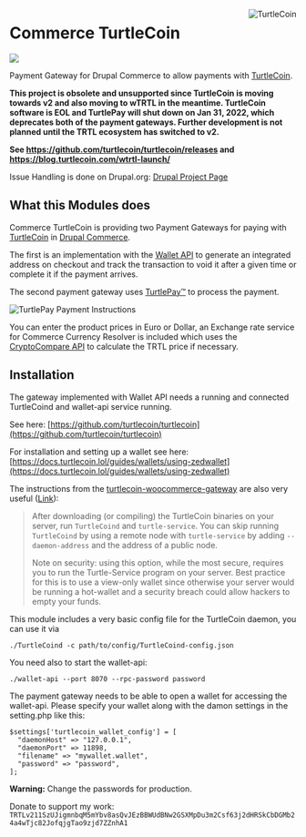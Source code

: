 [<img align="right" alt="TurtleCoin" src="https://raw.githubusercontent.com/turtlecoin/brand/master/logo/web/stacked/turtlecoin_stacked_color%402x.png">](https://turtlecoin.lol)

# Commerce TurtleCoin
[<img src="https://badge.turtlepay.io/">](https://turtlepay.io)

Payment Gateway for Drupal Commerce to allow payments with
[TurtleCoin](https://turtlecoin.lol).

**This project is obsolete and unsupported since TurtleCoin is moving towards
v2 and also moving to wTRTL in the meantime. TurtleCoin software is EOL and
TurtlePay will shut down on Jan 31, 2022, which deprecates both of the payment
gateways. Further development is not planned until the TRTL ecosystem has
switched to v2.**

**See https://github.com/turtlecoin/turtlecoin/releases
and https://blog.turtlecoin.com/wtrtl-launch/**

Issue Handling is done on Drupal.org:
[Drupal Project Page](https://www.drupal.org/sandbox/daveiano/3029539)

## What this Modules does

Commerce TurtleCoin is providing two Payment Gateways for paying with
[TurtleCoin](https://turtlecoin.lol) in
[Drupal Commerce](https://www.drupal.org/project/commerce).

The first is an implementation with the
[Wallet API](https://turtlecoin.github.io/wallet-api-docs/)
to generate an integrated address on checkout and track the transaction
to void it after a given time or complete it if the payment arrives.

The second payment gateway uses [TurtlePay™](https://turtlepay.io/)
to process the payment.

<img align="center" alt="TurtlePay Payment Instructions" src="https://www.drupal.org/files/project-images/turtlepay-themed-payment-instructions.png">

You can enter the product prices in Euro or Dollar, an Exchange rate service for Commerce Currency Resolver is included which uses the <a href="https://min-api.cryptocompare.com/">CryptoCompare API</a> to calculate the TRTL price if necessary.

## Installation

The gateway implemented with Wallet API needs a running and connected
TurtleCoind and wallet-api service running.

See here:
[https://github.com/turtlecoin/turtlecoin](https://github.com/turtlecoin/turtlecoin)

For installation and setting up a wallet see here:
[https://docs.turtlecoin.lol/guides/wallets/using-zedwallet](https://docs.turtlecoin.lol/guides/wallets/using-zedwallet)

The instructions from the
<a href="https://github.com/turtlecoin/turtlecoin-woocommerce-gateway#set-up-turtlecoin-daemon-and-turtle-service">
turtlecoin-woocommerce-gateway</a> are also very useful
([Link](https://github.com/turtlecoin/turtlecoin-woocommerce-gateway#set-up-turtlecoin-daemon-and-turtle-service)):

<blockquote>After downloading (or compiling) the TurtleCoin binaries on your
server, run <code>TurtleCoind</code> and <code>turtle-service</code>.
You can skip running <code>TurtleCoind</code> by using a remote node
with <code>turtle-service</code> by adding <code>--daemon-address</code>
and the address of a public node.

Note on security: using this option, while the most secure, requires you to run
the Turtle-Service program on your server. Best practice for this is to use a
view-only wallet since otherwise your server would be running a hot-wallet and
a security breach could allow hackers to empty your funds.
</blockquote>

This module includes a very basic config file for the TurtleCoin daemon,
you can use it via

`./TurtleCoind -c path/to/config/TurtleCoind-config.json`

You need also to start the wallet-api:

`./wallet-api --port 8070 --rpc-password password`

The payment gateway needs to be able to open a wallet for accessing the
wallet-api. Please specify your wallet along with the damon settings in the
setting.php like this:

```
$settings['turtlecoin_wallet_config'] = [
  "daemonHost" => "127.0.0.1",
  "daemonPort" => 11898,
  "filename" => "mywallet.wallet",
  "password" => "password",
];
```

**Warning:** Change the passwords for production.

Donate to support my work:
`TRTLv211SzUJigmnbqM5mYbv8asQvJEzBBWUdBNw2GSXMpDu3m2Csf63j2dHRSkCbDGMb24a4wTjc82JofqjgTao9zjd7ZZnhA1`
